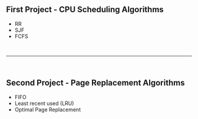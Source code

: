 <h2>First Project - CPU Scheduling Algorithms</h2>

<ul>
  
  <li> RR
  <li> SJF
  <li> FCFS
    
</ul>
<br>
<hr>
<br>
<h2>Second Project - Page Replacement Algorithms</h2>

<ul>
  
  <li> FIFO
  <li> Least recent used (LRU) 
  <li> Optimal Page Replacement
    
</ul>
